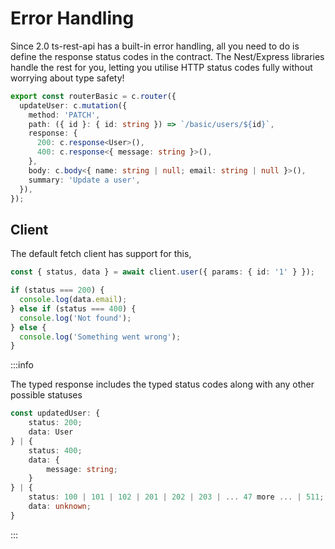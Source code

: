 # Error Handling

Since 2.0 ts-rest-api has a built-in error handling, all you need to do is define the response status codes in the contract. The Nest/Express libraries handle the rest for you, letting you utilise HTTP status codes fully without worrying about type safety!

```typescript
export const routerBasic = c.router({
  updateUser: c.mutation({
    method: 'PATCH',
    path: ({ id }: { id: string }) => `/basic/users/${id}`,
    response: {
      200: c.response<User>(),
      400: c.response<{ message: string }>(),
    },
    body: c.body<{ name: string | null; email: string | null }>(),
    summary: 'Update a user',
  }),
});
```

## Client

The default fetch client has support for this,

```typescript
const { status, data } = await client.user({ params: { id: '1' } });

if (status === 200) {
  console.log(data.email);
} else if (status === 400) {
  console.log('Not found');
} else {
  console.log('Something went wrong');
}
```

:::info

The typed response includes the typed status codes along with any other possible statuses

```typescript
const updatedUser: {
    status: 200;
    data: User
} | {
    status: 400;
    data: {
        message: string;
    }
} | {
    status: 100 | 101 | 102 | 201 | 202 | 203 | ... 47 more ... | 511;
    data: unknown;
}
```

:::
